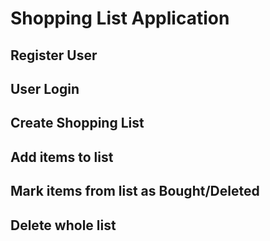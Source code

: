 # Shopping List Application

## Register User

## User Login

## Create Shopping List

## Add items to list

## Mark items from list as Bought/Deleted

## Delete whole list

